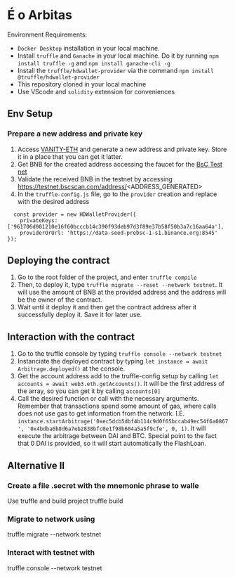 # É o Arbitas
Environment Requirements:
- `Docker Desktop` installation in your local machine.
- Install `truffle` and `Ganache` in your local machine. Do it by running `npm install truffle -g` and `npm install ganache-cli -g`
- Install the `truffle/hdwallet-provider` via the command `npm install @truffle/hdwallet-provider`
- This repository cloned in your local machine
- Use VScode and `solidity` extension for conveniences

## Env Setup
### Prepare a new address and private key
1. Access [VANITY-ETH](https://vanity-eth.tk/) and generate a new address and private key. Store it in a place that you can get it latter.
2. Get BNB for the created address accessing the faucet for the [BsC Test net](https://testnet.binance.org/faucet-smart)
3. Validate the received BNB in the testnet by accessing https://testnet.bscscan.com/address/<ADDRESS_GENERATED>
4. In the `truffle-config.js` file, go to the `provider` creation and replace with the desired address

```
  const provider = new HDWalletProvider({
    privateKeys: ['961706d001210e16f60bcccb14c390f93deb97d3f89e37b58f50b3a7c16aa64a'],
    providerOrUrl: 'https://data-seed-prebsc-1-s1.binance.org:8545'
});
```

## Deploying the contract
1. Go to the root folder of the project, and enter `truffle compile`
2. Then, to deploy it, type `truffle migrate --reset --network testnet`. It will use the amount of BNB at the provided address and the address will be the owner of the contract.
3. Wait until it deploy it and then get the contract address after it successfully deploy it. Save it for later use.

## Interaction with the contract
1. Go to the truffle console by typing `truffle console --network testnet`
2. Instanciate the deployed contract by typing `let instance = await Arbitrage.deployed()` at the console.
3. Get the account address add to the truffle-config setup by calling `let accounts = await web3.eth.getAccounts()`. It will be the first address of the array, so you can get it by calling `accounts[0]`
4. Call the desired function or call with the necessary arguments. Remember that transactions spend some amount of gas, where calls does not use gas to get information from the network. I.E.
`instance.startArbitrage('0xec5dcb5dbf4b114c9d0f65bccab49ec54f6a0867', '0x4bdba6b8d6a7eb2838bfc0e1f98b604a5a5f9cfe', 0, 1)`. It will execute the arbitrage between DAI and BTC. Special point to the fact that 0 DAI is provided, so it will start automatically the FlashLoan.



## Alternative II
### Create a file .secret with the mnemonic phrase to walle
Use truffle and build project 
truffle build

### Migrate to network using
truffle migrate --network testnet

### Interact with testnet with 
truffle console --network testnet
